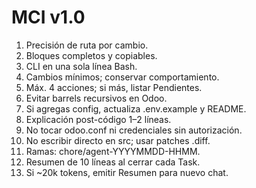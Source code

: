 # MCI v1.0
1) Precisión de ruta por cambio.
2) Bloques completos y copiables.
3) CLI en una sola línea Bash.
4) Cambios mínimos; conservar comportamiento.
5) Máx. 4 acciones; si más, listar Pendientes.
6) Evitar barrels recursivos en Odoo.
7) Si agregas config, actualiza .env.example y README.
8) Explicación post-código 1–2 líneas.
9) No tocar odoo.conf ni credenciales sin autorización.
10) No escribir directo en src; usar patches .diff.
11) Ramas: chore/agent-YYYYMMDD-HHMM.
12) Resumen de 10 líneas al cerrar cada Task.
13) Si ~20k tokens, emitir Resumen para nuevo chat.
